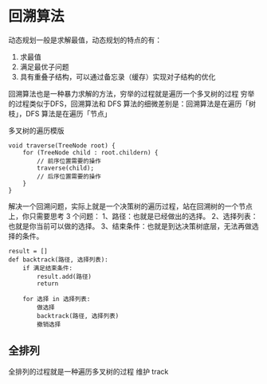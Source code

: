 # 回溯算法

动态规划一般是求解最值，动态规划的特点的有：
1. 求最值
2. 满足最优子问题
3. 具有重叠子结构，可以通过备忘录（缓存）实现对子结构的优化

回溯算法也是一种暴力求解的方法，穷举的过程就是遍历一个多叉树的过程
穷举的过程类似于DFS，回溯算法和 DFS 算法的细微差别是：回溯算法是在遍历「树枝」，DFS 算法是在遍历「节点」

多叉树的遍历模版
```
void traverse(TreeNode root) {
    for (TreeNode child : root.childern) {
        // 前序位置需要的操作
        traverse(child);
        // 后序位置需要的操作
    }
}
```

解决一个回溯问题，实际上就是一个决策树的遍历过程，站在回溯树的一个节点上，你只需要思考 3 个问题：
1、路径：也就是已经做出的选择。
2、选择列表：也就是你当前可以做的选择。
3、结束条件：也就是到达决策树底层，无法再做选择的条件。

```
result = []
def backtrack(路径, 选择列表):
    if 满足结束条件:
        result.add(路径)
        return
    
    for 选择 in 选择列表:
        做选择
        backtrack(路径, 选择列表)
        撤销选择
```

## 全排列
全排列的过程就是一种遍历多叉树的过程
维护 track
